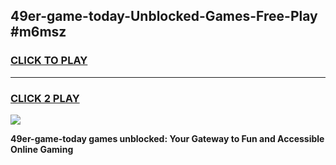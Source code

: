 
## 49er-game-today-Unblocked-Games-Free-Play #m6msz
<h3>
<a href="https://us.freeplayer.one?title=49er-game-today&ref=9M">CLICK TO PLAY</a></h3>
<hr>

<h3>
<a href="https://us.freeplayer.one?title=49er-game-today&ref=9M">CLICK 2 PLAY</a>
  
</h3>

<a href="https://us.freeplayer.one?title=49er-game-today&ref=9M"><img src="https://clearcache.store/games.png"></a>


**49er-game-today games unblocked: Your Gateway to Fun and Accessible Online Gaming**

